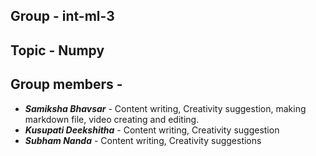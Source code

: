 ## Group - int-ml-3
## Topic - Numpy
## Group members -
* ***Samiksha Bhavsar*** - Content writing, Creativity suggestion, making markdown file, video creating and editing.
* ***Kusupati Deekshitha*** - Content writing, Creativity suggestion
* ***Subham Nanda***        - Content writing, Creativity suggestions


